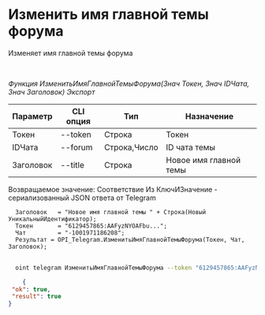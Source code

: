 ﻿---
sidebar_position: 9
---

# Изменить имя главной темы форума
 Изменяет имя главной темы форума




<br/>


*Функция ИзменитьИмяГлавнойТемыФорума(Знач Токен, Знач IDЧата, Знач Заголовок) Экспорт*

  | Параметр | CLI опция | Тип | Назначение |
  |-|-|-|-|
  | Токен | --token | Строка | Токен |
  | IDЧата | --forum | Строка,Число | ID чата темы |
  | Заголовок | --title | Строка | Новое имя главной темы |

  
  Возвращаемое значение:   Соответствие Из КлючИЗначение - сериализованный JSON ответа от Telegram


```bsl title="Пример кода"
  Заголовок   = "Новое имя главной темы " + Строка(Новый УникальныйИдентификатор);
  Токен       = "6129457865:AAFyzNYOAFbu...";
  Чат         = "-1001971186208";
  Результат = OPI_Telegram.ИзменитьИмяГлавнойТемыФорума(Токен, Чат, Заголовок);
```
	


```sh title="Пример команды CLI"
    
  oint telegram ИзменитьИмяГлавнойТемыФорума --token "6129457865:AAFyzNYOAFbu..." --forum %forum% --title %title%

```

```json title="Результат"
    {
 "ok": true,
 "result": true
}
```
